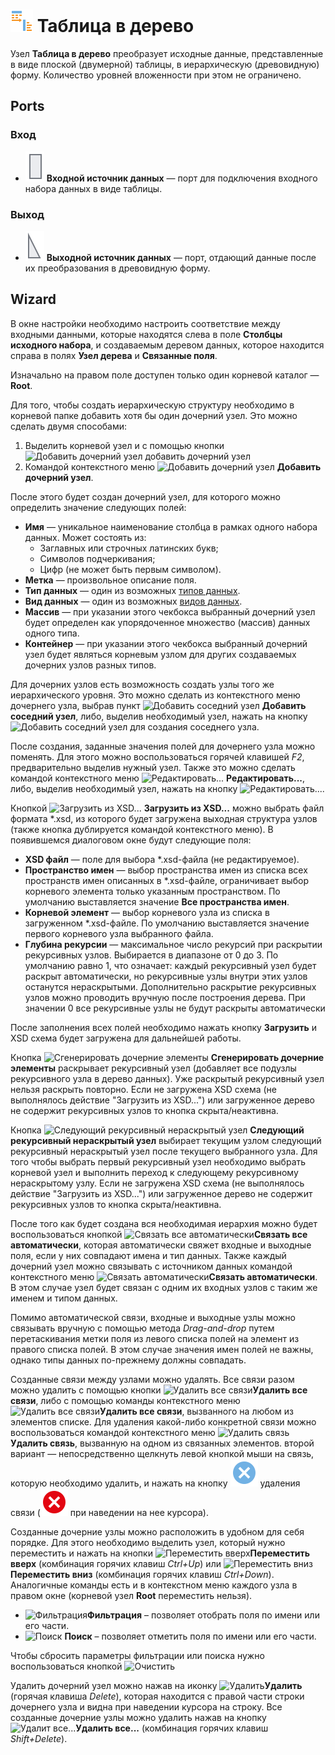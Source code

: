 # ![ ](../../images/icons/components/data-to-tree_default.svg) Таблица в дерево

Узел **Таблица в дерево** преобразует исходные данные, представленные в виде плоской (двумерной) таблицы, в иерархическую (древовидную) форму. Количество уровней вложенности при этом не ограничено.

## Ports

### Вход

* ![Входной источник данных](../../images/icons/app/node/ports/inputs/table_inactive.svg) **Входной источник данных** — порт для подключения входного набора данных в виде таблицы.

### Выход

* ![Выходной источник данных](../../images/icons/app/node/ports/outputs/tree_inactive.svg) **Выходной источник данных** — порт, отдающий данные после их преобразования в древовидную форму.

## Wizard

В окне настройки необходимо настроить соответствие между входными данными, которые находятся слева в поле **Столбцы исходного набора**, и создаваемым деревом данных, которое находится справа в полях **Узел дерева** и **Связанные поля**.

Изначально на правом поле доступен только один корневой каталог — **Root**.

Для того, чтобы создать иерархическую структуру необходимо в корневой папке добавить хотя бы один дочерний узел. Это можно сделать двумя способами:

1. Выделить корневой узел и с помощью кнопки ![Добавить дочерний узел](../../images/icons/wizards/datatree/add-child_default.svg) добавить дочерний узел
2. Командой контекстного меню ![Добавить дочерний узел](../../images/icons/wizards/datatree/add-child_default.svg) **Добавить дочерний узел**.

После этого будет создан дочерний узел, для которого можно определить значение следующих полей:

* **Имя** — уникальное наименование столбца в рамках одного набора данных. Может состоять из:
   * Заглавных или строчных латинских букв;
   * Символов подчеркивания;
   * Цифр (не может быть первым символом).
* **Метка** — произвольное описание поля.
* **Тип данных** — один из возможных [типов данных](./../../data/datatype.md).
* **Вид данных** — один из возможных [видов данных](./../../data/datakind.md).
* **Массив** — при указании этого чекбокса выбранный дочерний узел будет определен как упорядоченное множество (массив) данных одного типа.
* **Контейнер** — при указании этого чекбокса выбранный дочерний узел будет являться корневым узлом для других создаваемых дочерних узлов разных типов.

Для дочерних узлов есть возможность создать узлы того же иерархического уровня. Это можно сделать из контекстного меню дочернего узла, выбрав пункт ![Добавить соседний узел](../../images/icons/wizards/datatree/add-neighbor_default.svg) **Добавить соседний узел**, либо, выделив необходимый узел, нажать на кнопку ![Добавить соседний узел](../../images/icons/wizards/datatree/add-neighbor_default.svg) для создания соседнего узла.

После создания, заданные значения полей для дочернего узла можно поменять. Для этого можно воспользоваться горячей клавишей *F2*, предварительно выделив нужный узел. Также это можно сделать командой контекстного меню ![Редактировать...](../../images/icons/toolbar-controls/edit_default.svg) **Редактировать...**, либо, выделив необходимый узел, нажать на кнопку ![Редактировать...](../../images/icons/toolbar-controls/edit_default.svg).

Кнопкой ![Загрузить из XSD...](../../images/icons/toolbar-controls/import-from-xsd_default.svg) **Загрузить из XSD...** можно выбрать файл формата *.xsd, из которого будет загружена выходная структура узлов (также кнопка дублируется командой контекстного меню). В появившемся диалоговом окне будут следующие поля:

* **XSD файл** — поле для выбора *.xsd-файла (не редактируемое).
* **Пространство имен** — выбор пространства имен из списка всех пространств имен описанных в *.xsd-файле, ограничивает выбор корневого элемента только указанным пространством. По умолчанию выставляется значение **Все пространства имен**.
* **Корневой элемент** — выбор корневого узла из списка в загруженном *.xsd-файле. По умолчанию выставляется значение первого корневого узла выбранного файла.
* **Глубина рекурсии** — максимальное число рекурсий при раскрытии рекурсивных узлов. Выбирается в диапазоне от 0 до 3. По  умолчанию равно 1, что означает: каждый рекурсивный узел будет раскрыт автоматически, но рекурсивные узлы внутри этих узлов останутся нераскрытыми. Дополнительно раскрытие рекурсивных узлов можно проводить вручную после построения дерева. При значении 0 все рекурсивные узлы не будут раскрыты автоматически

После заполнения всех полей необходимо нажать кнопку **Загрузить** и XSD схема будет загружена для дальнейшей работы.

Кнопка ![Сгенерировать дочерние элементы](../../images/icons/toolbar-controls/open-all_default.svg) **Сгенерировать дочерние элементы** раскрывает рекурсивный узел (добавляет все подузлы рекурсивного узла в дерево данных). Уже раскрытый рекурсивный узел нельзя раскрыть повторно. Если не загружена XSD схема (не выполнялось действие "Загрузить из XSD...") или загруженное дерево не содержит рекурсивных узлов то кнопка скрыта/неактивна.

Кнопка ![Следующий рекурсивный нераскрытый узел](../../images/icons/toolbar-controls/find-next_default.svg) **Следующий рекурсивный нераскрытый узел** выбирает текущим узлом следующий рекурсивный нераскрытый узел после текущего выбранного узла. Для того чтобы выбрать первый рекурсивный узел необходимо выбрать корневой узел и выполнить переход к следующему рекурсивному нераскрытому узлу. Если не загружена XSD схема (не выполнялось действие "Загрузить из XSD...") или загруженное дерево не содержит рекурсивных узлов то кнопка скрыта/неактивна.

После того как будет создана вся необходимая иерархия можно будет воспользоваться кнопкой ![Связать все автоматически](../../images/icons/toolbar-controls/auto-connect_default.svg)**Связать все автоматически**, которая автоматически свяжет входные и выходные поля, если у них совпадают имена и тип данных. Также каждый дочерний узел можно связывать с источником данных командой контекстного меню ![Связать автоматически](../../images/icons/toolbar-controls/auto-connect_default.svg)**Связать автоматически**. В этом случае узел будет связан с одним их входных узлов с таким же именем и типом данных.

Помимо автоматической связи, входные и выходные узлы можно связывать вручную с помощью метода *Drag-and-drop* путем перетаскивания метки поля из левого списка полей на элемент из правого списка полей. В этом случае значения имен полей не важны, однако типы данных по-прежнему должны совпадать.

Созданные связи между узлами можно удалять. Все связи разом можно удалить с помощью кнопки  ![Удалить все связи](../../images/icons/toolbar-controls/remove-all-links_default.svg)**Удалить все связи**, либо с помощью команды контекстного меню  ![Удалить все связи](../../images/icons/toolbar-controls/remove-all-links_default.svg)**Удалить все связи**, вызванного на любом из элементов списке. Для удаления какой-либо конкретной связи можно воспользоваться командой контекстного меню ![Удалить связь](../../images/icons/toolbar-controls/delete_default.svg)**Удалить связь**, вызванную на одном из связанных элементов. второй вариант — непосредственно щелкнуть левой кнопкой мыши на связь, которую необходимо удалить, и нажать на кнопку ![Удалить связь](../../images/icons/link-grid/remove-link_selected.svg) удаления связи (![Удалить связь](../../images/icons/link-grid/remove-link_hover.svg) при наведении на нее курсора).

Созданные дочерние узлы можно расположить в удобном для себя порядке. Для этого необходимо выделить узел, который нужно переместить и нажать на кнопки ![Переместить вверх](../../images/icons/toolbar-controls/moveup_default.svg)**Переместить вверх** (комбинация горячих клавиш *Ctrl+Up*) или ![Переместить вниз](../../images/icons/toolbar-controls/movedown_default.svg)**Переместить вниз** (комбинация горячих клавиш *Ctrl+Down*). Аналогичные команды есть и в контекстном меню каждого узла в правом окне (корневой узел **Root** переместить нельзя).

* ![Фильтрация](../../images/icons/toolbar-controls/filter_default.svg)**Фильтрация** – позволяет отобрать поля по имени или его части.
* ![Поиск](../../images/icons/toolbar-controls/zoom_default.svg) **Поиск** – позволяет отметить поля по имени или его части.

Чтобы сбросить параметры фильтрации или поиска нужно воспользоваться кнопкой ![Очистить](../../images/icons/filterdata/filterdata-delete_hover_10x10.svg)

Удалить дочерний узел можно нажав на иконку ![Удалить](../../images/icons/toolbar-controls/delete_default.svg)**Удалить** (горячая клавиша *Delete*), которая находится с правой части строки дочернего узла и видна при наведении курсора на строку. Все созданные дочерние узлы можно удалить нажав на кнопку ![Удалит все...](../../images/icons/toolbar-controls/delete-all_default.svg)**Удалить все...** (комбинация горячих клавиш *Shift+Delete*).
